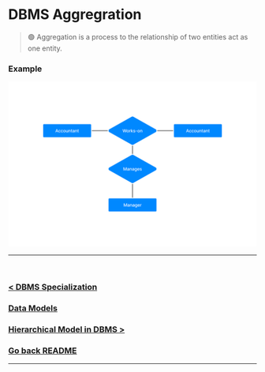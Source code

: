 DBMS Aggregration
=================

> 🟢 Aggregation is a process to the relationship of two entities act as one entity.

### Example 

![ER Diagram Aggregation](./asset/er_diagram_aggregration.png)


<hr />
<br />

### [< DBMS Specialization](./06.dbms_specialization.md)
### [Data Models](./data_models.md)
### [Hierarchical Model in DBMS >](./08.hierarchical_model_in_dbms.md)

### [Go back README](./../README.md)
--------------------------------------------